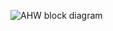 ![AHW block diagram](https://user-images.githubusercontent.com/82869478/154842531-33111d06-9db2-41df-b88f-28ac3945d3fd.jpg)

